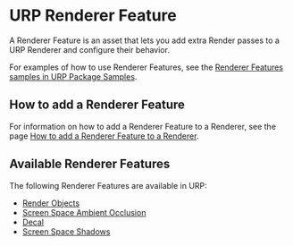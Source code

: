 # URP Renderer Feature

A Renderer Feature is an asset that lets you add extra Render passes to a URP Renderer and configure their behavior.

For examples of how to use Renderer Features, see the [Renderer Features samples in URP Package Samples](package-sample-urp-package-samples.md#renderer-features).

## How to add a Renderer Feature

For information on how to add a Renderer Feature to a Renderer, see the page [How to add a Renderer Feature to a Renderer](urp-renderer-feature-how-to-add.md).

## Available Renderer Features

The following Renderer Features are available in URP:

- [Render Objects](./renderer-features/renderer-feature-render-objects.md)
- [Screen Space Ambient Occlusion](post-processing-ssao.md)
- [Decal](renderer-feature-decal.md)
- [Screen Space Shadows](renderer-feature-screen-space-shadows.md)
